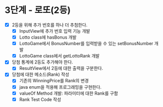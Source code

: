 # 3단계 - 로또(2등)

- [X] 2등을 위해 추가 번호를 하나 더 추첨한다.
  - [X] InputView에 추가 번호 입력 기능 개발
  - [X] Lotto class에 hasBonus 개발
  - [X] LottoGame에서 BonusNumber를 입력받을 수 있는 setBonusNumber 개발
  - [X] LottoGame class에서 getLottoRank 개발 
- [X] 당첨 통계에 2등도 추가해야 한다.
  - [X] ResultView에서 2등에 대한 출력을 구분한다.
- [X] 당첨에 대한 메소드(Rank) 작성
  - [X] 기존의 WinningPrice를 Rank의 변경
  - [X] java enum을 적용해 프로그래밍을 구현한다.
  - [X] valueOf Method 개발: 파라미터에 대한 Rank를 구함 
  - [X] Rank Test Code 작성